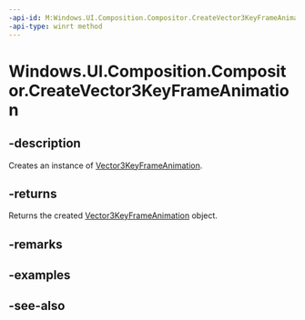 ```yaml
---
-api-id: M:Windows.UI.Composition.Compositor.CreateVector3KeyFrameAnimation
-api-type: winrt method
---
```


<!-- Method syntax
public Windows.UI.Composition.Vector3KeyFrameAnimation CreateVector3KeyFrameAnimation()
-->

# Windows.UI.Composition.Compositor.CreateVector3KeyFrameAnimation

## -description
Creates an instance of [Vector3KeyFrameAnimation](vector3keyframeanimation.md).



## -returns
Returns the created [Vector3KeyFrameAnimation](vector3keyframeanimation.md) object.

## -remarks

## -examples

## -see-also

